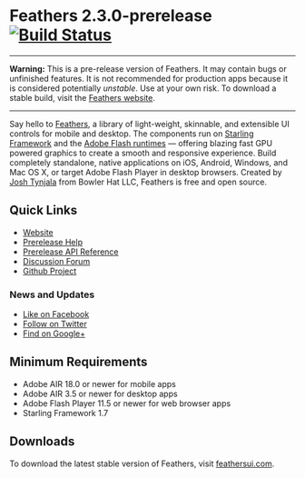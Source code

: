 # Feathers 2.3.0-prerelease [![Build Status](https://travis-ci.org/BowlerHatLLC/feathers.svg?branch=master)](https://travis-ci.org/BowlerHatLLC/feathers)

---

**Warning:** This is a pre-release version of Feathers. It may contain bugs or unfinished features. It is not recommended for production apps because it is considered potentially *unstable*. Use at your own risk. To download a stable build, visit the [Feathers website](http://feathersui.com/).

---

Say hello to [Feathers](http://feathersui.com/), a library of light-weight, skinnable, and extensible UI controls for mobile and desktop. The components run on [Starling Framework](http://starling-framework.org/) and the [Adobe Flash runtimes](http://gaming.adobe.com/technologies/) — offering blazing fast GPU powered graphics to create a smooth and responsive experience. Build completely standalone, native applications on iOS, Android, Windows, and Mac OS X, or target Adobe Flash Player in desktop browsers. Created by [Josh Tynjala](http://twitter.com/joshtynjala) from Bowler Hat LLC, Feathers is free and open source.

## Quick Links

* [Website](http://feathersui.com/)
* [Prerelease Help](http://feathersui.com/beta/help/)
* [Prerelease API Reference](http://feathersui.com/beta/api-reference/)
* [Discussion Forum](http://forum.starling-framework.org/forum/feathers)
* [Github Project](https://github.com/BowlerHatLLC/feathers)

### News and Updates

* [Like on Facebook](https://facebook.com/feathersui)
* [Follow on Twitter](https://twitter.com/feathersui)
* [Find on Google+](https://www.google.com/+feathersui)

## Minimum Requirements

* Adobe AIR 18.0 or newer for mobile apps
* Adobe AIR 3.5 or newer for desktop apps
* Adobe Flash Player 11.5 or newer for web browser apps
* Starling Framework 1.7

## Downloads

To download the latest stable version of Feathers, visit [feathersui.com](http://feathersui.com/).